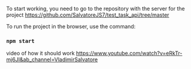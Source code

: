 To start working, you need to go to the repository with the server for the project https://github.com/SalvatoreJS7/test_task_api/tree/master

To run the project in the browser, use the command: 

### `npm start`


video of how it should work https://www.youtube.com/watch?v=eRkTr-mj6JI&ab_channel=VladimirSalvatore
